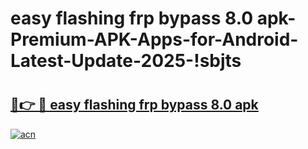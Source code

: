 # easy flashing frp bypass 8.0 apk-Premium-APK-Apps-for-Android-Latest-Update-2025-!sbjts

# <h2><a href="https://googleone.com">🔗👉 🔴 easy flashing frp bypass 8.0 apk</a></h2>

[![acn](https://github.com/user-attachments/assets/0f9c940e-d8b0-45ae-aac7-cd30a18b3e1c)](https://googleone.com)

